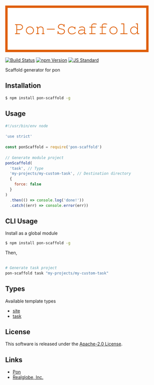 <img src="assets/images/pon-scaffold-banner.png" alt="Title Banner"
                    height="148"
                    style="height:148px"
/>


<!---
This file is generated by ape-tmpl. Do not update manually.
--->

<!-- Badge Start -->
<a name="badges"></a>

[![Build Status][bd_travis_shield_url]][bd_travis_url]
[![npm Version][bd_npm_shield_url]][bd_npm_url]
[![JS Standard][bd_standard_shield_url]][bd_standard_url]

[bd_repo_url]: https://github.com/realglobe-Inc/pon-scaffold
[bd_travis_url]: http://travis-ci.org/realglobe-Inc/pon-scaffold
[bd_travis_shield_url]: http://img.shields.io/travis/realglobe-Inc/pon-scaffold.svg?style=flat
[bd_travis_com_url]: http://travis-ci.com/realglobe-Inc/pon-scaffold
[bd_travis_com_shield_url]: https://api.travis-ci.com/realglobe-Inc/pon-scaffold.svg?token=
[bd_license_url]: https://github.com/realglobe-Inc/pon-scaffold/blob/master/LICENSE
[bd_codeclimate_url]: http://codeclimate.com/github/realglobe-Inc/pon-scaffold
[bd_codeclimate_shield_url]: http://img.shields.io/codeclimate/github/realglobe-Inc/pon-scaffold.svg?style=flat
[bd_codeclimate_coverage_shield_url]: http://img.shields.io/codeclimate/coverage/github/realglobe-Inc/pon-scaffold.svg?style=flat
[bd_gemnasium_url]: https://gemnasium.com/realglobe-Inc/pon-scaffold
[bd_gemnasium_shield_url]: https://gemnasium.com/realglobe-Inc/pon-scaffold.svg
[bd_npm_url]: http://www.npmjs.org/package/pon-scaffold
[bd_npm_shield_url]: http://img.shields.io/npm/v/pon-scaffold.svg?style=flat
[bd_standard_url]: http://standardjs.com/
[bd_standard_shield_url]: https://img.shields.io/badge/code%20style-standard-brightgreen.svg

<!-- Badge End -->


<!-- Description Start -->
<a name="description"></a>

Scaffold generator for pon

<!-- Description End -->


<!-- Overview Start -->
<a name="overview"></a>



<!-- Overview End -->


<!-- Sections Start -->
<a name="sections"></a>

<!-- Section from "doc/guides/01.Installation.md.hbs" Start -->

<a name="section-doc-guides-01-installation-md"></a>

Installation
-----

```bash
$ npm install pon-scaffold -g
```


<!-- Section from "doc/guides/01.Installation.md.hbs" End -->

<!-- Section from "doc/guides/02.Usage.md.hbs" Start -->

<a name="section-doc-guides-02-usage-md"></a>

Usage
---------

```javascript
#!/usr/bin/env node

'use strict'

const ponScaffold = require('pon-scaffold')

// Generate module project
ponScaffold(
  'task', // Type
  'my-projects/my-custom-task', // Destination directory
  {
    force: false
  }
)
  .then(() => console.log('done!'))
  .catch((err) => console.error(err))

```


<!-- Section from "doc/guides/02.Usage.md.hbs" End -->

<!-- Section from "doc/guides/03.CLI.md.hbs" Start -->

<a name="section-doc-guides-03-c-l-i-md"></a>

CLI Usage
---------

Install as a global module


```bash
$ npm install pon-scaffold -g
```

Then,

```bash

# Generate task project
pon-scaffold task "my-projects/my-custom-task"

```


<!-- Section from "doc/guides/03.CLI.md.hbs" End -->

<!-- Section from "doc/guides/04.Templates.md.hbs" Start -->

<a name="section-doc-guides-04-templates-md"></a>

Types
---------

Available template types

+ [site](assets/tmpl/site)
+ [task](assets/tmpl/task)


<!-- Section from "doc/guides/04.Templates.md.hbs" End -->


<!-- Sections Start -->


<!-- LICENSE Start -->
<a name="license"></a>

License
-------
This software is released under the [Apache-2.0 License](https://github.com/realglobe-Inc/pon-scaffold/blob/master/LICENSE).

<!-- LICENSE End -->


<!-- Links Start -->
<a name="links"></a>

Links
------

+ [Pon][pon_url]
+ [Realglobe, Inc.][realglobe,_inc__url]

[pon_url]: https://github.com/realglobe-Inc/pon
[realglobe,_inc__url]: http://realglobe.jp

<!-- Links End -->
